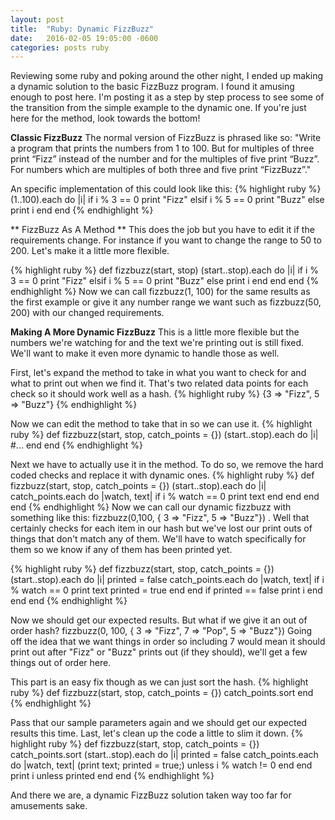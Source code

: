 ```yaml
---
layout: post
title:  "Ruby: Dynamic FizzBuzz"
date:   2016-02-05 19:05:00 -0600
categories: posts ruby
---
```


Reviewing some ruby and poking around the other night, I ended up making a dynamic solution to the basic FizzBuzz program. I found it amusing enough to post here.
I'm posting it as a step by step process to see some of the transition from the simple example to the dynamic one.
If you're just here for the method, look towards the bottom!

**Classic FizzBuzz**
The normal version of FizzBuzz is phrased like so: "Write a program that prints the numbers from 1 to 100. But for multiples of three print “Fizz” instead of the number and for the multiples of five print “Buzz”. For numbers which are multiples of both three and five print “FizzBuzz”."

An specific implementation of this could look like this:
{% highlight ruby %}
(1..100).each do |i|
  if i % 3 == 0
    print "Fizz"
  elsif i % 5 == 0
    print "Buzz"
  else
    print i
  end
end
{% endhighlight %}

** FizzBuzz As A Method **
This does the job but you have to edit it if the requirements change.
For instance if you want to change the range to 50 to 200.
Let's make it a little more flexible.

{% highlight ruby %}
def fizzbuzz(start, stop)
  (start..stop).each do |i|
    if i % 3 == 0
      print "Fizz"
    elsif i % 5 == 0
      print "Buzz"
    else
      print i
    end
  end
end
{% endhighlight %}
Now we can call fizzbuzz(1, 100) for the same results as the first example or give it any number range we want such as fizzbuzz(50, 200) with our changed requirements.

**Making A More Dynamic FizzBuzz**
This is a little more flexible but the numbers we're watching for and the text we're printing out is still fixed.
We'll want to make it even more dynamic to handle those as well.

First, let's expand the method to take in what you want to check for and what to print out when we find it.
That's two related data points for each check so it should work well as a hash.
{% highlight ruby %}
	{3 => "Fizz", 5 => "Buzz"}
{% endhighlight %}

Now we can edit the method to take that in so we can use it.
{% highlight ruby %}
def fizzbuzz(start, stop, catch_points = {})
	(start..stop).each do |i|
		#...
	end
end
{% endhighlight %}

Next we have to actually use it in the method.
To do so, we remove the hard coded checks and replace it with dynamic ones.
{% highlight ruby %}
def fizzbuzz(start, stop, catch_points = {})
	(start..stop).each do |i|
		catch_points.each do |watch, text|
			if i % watch == 0
				print text
			end
		end
	end
end
{% endhighlight %}
Now we can call our dynamic fizzbuzz with something like this: fizzbuzz(0,100, { 3 => "Fizz", 5 => "Buzz"}) .
Well that certainly checks for each item in our hash but we've lost our print outs of things that don't match any of them.
We'll have to watch specifically for them so we know if any of them has been printed yet.

{% highlight ruby %}
def fizzbuzz(start, stop, catch_points = {})
	(start..stop).each do |i|
		printed = false
		catch_points.each do |watch, text|
			if i % watch == 0
				print text
				printed = true
			end
		end
		if printed == false
			print i
		end
	end
end
{% endhighlight %}

Now we should get our expected results.
But what if we give it an out of order hash?
fizzbuzz(0, 100, { 3 => "Fizz", 7 => "Pop", 5 => "Buzz"})
Going off the idea that we want things in order so including 7 would mean it should print out after "Fizz" or "Buzz" prints out (if they should), we'll get a few things out of order here.

This part is an easy fix though as we can just sort the hash.
{% highlight ruby %}
def fizzbuzz(start, stop, catch_points = {})
	catch_points.sort
end
{% endhighlight %}

Pass that our sample parameters again and we should get our expected results this time.
Last, let's clean up the code a little to slim it down.
{% highlight ruby %}
def fizzbuzz(start, stop, catch_points = {})
	catch_points.sort
	(start..stop).each do |i|
		printed = false
		catch_points.each do |watch, text|
			(print text; printed = true;) unless i % watch != 0
			end
		end
		print i unless printed
	end
end
{% endhighlight %}

And there we are, a dynamic FizzBuzz solution taken way too far for amusements sake. 